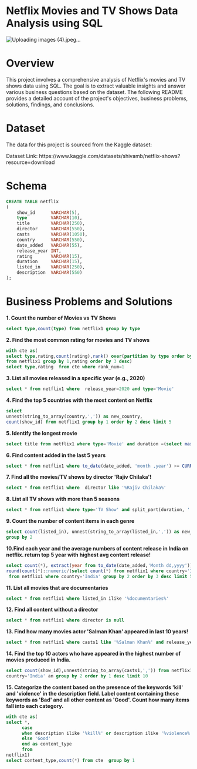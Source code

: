 # Netflix Movies and TV Shows Data Analysis using SQL
![Uploading images (4).jpeg…]()

# Overview
This project involves a comprehensive analysis of Netflix's movies and TV shows data using SQL. The goal is to extract valuable insights and answer various business questions based on the dataset. The following README provides a detailed account of the project's objectives, business problems, solutions, findings, and conclusions.

# Dataset
<p>The data for this project is sourced from the Kaggle dataset:</p>
Dataset Link: https://www.kaggle.com/datasets/shivamb/netflix-shows?resource=download

# Schema
```sql
CREATE TABLE netflix
(
    show_id      VARCHAR(5),
    type         VARCHAR(10),
    title        VARCHAR(250),
    director     VARCHAR(550),
    casts        VARCHAR(1050),
    country      VARCHAR(550),
    date_added   VARCHAR(55),
    release_year INT,
    rating       VARCHAR(15),
    duration     VARCHAR(15),
    listed_in    VARCHAR(250),
    description  VARCHAR(550)
);
```

# Business Problems and Solutions
**1. Count the number of Movies vs TV Shows**
```sql
select type,count(type) from netflix1 group by type
```

**2. Find the most common rating for movies and TV shows**
```sql
with cte as(
select type,rating,count(rating),rank() over(partition by type order by count(*) desc) as rank_num
from netflix1 group by 1,rating order by 3 desc)
select type,rating  from cte where rank_num=1
```
**3. List all movies released in a specific year (e.g., 2020)**
```sql
select * from netflix1 where  release_year=2020 and type='Movie'
```
**4. Find the top 5 countries with the most content on Netflix**
```sql
select 
unnest(string_to_array(country,',')) as new_country,
count(show_id) from netflix1 group by 1 order by 2 desc limit 5
```

**5. Identify the longest movie**
```sql
select title from netflix1 where type='Movie' and duration =(select max(duration) from netflix1)
```
**6. Find content added in the last 5 years**
```sql
select * from netflix1 where to_date(date_added, 'month ,year') >= CURRENT_DATE-INTERVAL '5 YEARS'
```

**7. Find all the movies/TV shows by director 'Rajiv Chilaka'!**
```sql
select * from netflix1 where  director like '%Rajiv Chilaka%'
```

**8. List all TV shows with more than 5 seasons**
```sql
select * from netflix1 where type='TV Show' and split_part(duration, ' ',1)::numeric > 5
```

**9. Count the number of content items in each genre**
```sql
select count(listed_in), unnest(string_to_array(listed_in,',')) as new_genere from netflix1 
group by 2
```

**10.Find each year and the average numbers of content release in India on netflix. 
return top 5 year with highest avg content release!**
```sql
select count(*), extract(year from to_date(date_added,'Month dd,yyyy')) as years,
round(count(*)::numeric/(select count(*) from netflix1 where country='India')::numeric *100,2)
 from netflix1 where country='India' group by 2 order by 3 desc limit 5
```

**11. List all movies that are documentaries**
```sql
select * from netflix1 where listed_in ilike '%documentaries%'
```

**12. Find all content without a director**
```sql
select * from netflix1 where director is null
```

**13. Find how many movies actor 'Salman Khan' appeared in last 10 years!**
```sql
select * from netflix1 where casts1 like '%Salman Khan%' and release_year > extract(year from current_date)-10
```

**14. Find the top 10 actors who have appeared in the highest number of movies produced in India.**
```sql
select count(show_id),unnest(string_to_array(casts1,',')) from netflix1 where 
country='India' an group by 2 order by 1 desc limit 10
```

**15. Categorize the content based on the presence of the keywords 'kill' and 'violence' in 
the description field. Label content containing these keywords as 'Bad' and all other 
content as 'Good'. Count how many items fall into each category.**
```sql
with cte as(
select *,
      case
	  when description ilike '%kill%' or description ilike '%violence%' then 'Bad'
	  else 'Good' 
	  end as content_type
	  from
netflix1)
select content_type,count(*) from cte  group by 1
```
